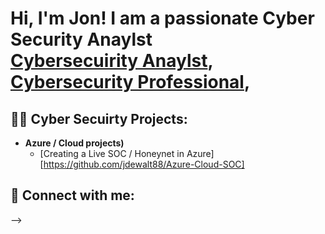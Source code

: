 <h1>Hi, I'm Jon! I am a passionate Cyber Security Anaylst <br/><a href="https://github.com/jdewalt88">Cybersecuirity Anaylst</a>, <a href="https://www.linkedin.com/in/jon-dewalt-mmis-g-5541a1219/">Cybersecurity Professional</a>, </a></h1>

<h2>👨‍💻 Cyber Secuirty Projects:</h2>

- <b>Azure / Cloud projects)</b>
  - [Creating a Live SOC / Honeynet in Azure] [https://github.com/jdewalt88/Azure-Cloud-SOC]


<h2> 🤳 Connect with me:</h2>

[linkedin]: https://www.linkedin.com/in/jon-dewalt-mmis-g-5541a1219/

<!--
**joshmadakor1/joshmadakor1** is a ✨ _special_ ✨ repository because its `README.md` (this file) appears on your GitHub profile.

Here are some ideas to get you started:

- 🔭 I’m currently working on ...
- 🌱 I’m currently learning ...
- 👯 I’m looking to collaborate on ...
- 🤔 I’m looking for help with ...
- 💬 Ask me about ...
- 📫 How to reach me: ...
- 😄 Pronouns: ...
- ⚡ Fun fact: ...
-->
-->
